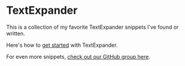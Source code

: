 TextExpander
============

This is a collection of my favorite TextExpander snippets I've found or written. 

Here's how to [get started](http://supportops.co/starting-with-text-expander/) with TextExpander. 

For even more snippets, [check out our GitHub group here](https://github.com/SupportOps/Snippets).
